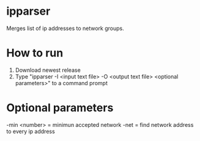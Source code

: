 # ipparser

  Merges list of ip addresses to network groups.

# How to run

  1. Download newest release
  2. Type "ipparser -I \<input text file\> -O \<output text file\> \<optional parameters\>" to a command prompt

# Optional parameters
  
  -min \<number\> = minimun accepted network
  -net = find network address to every ip address 
  
